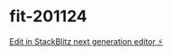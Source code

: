 # fit-201124

[Edit in StackBlitz next generation editor ⚡️](https://stackblitz.com/~/github.com/Kritsjan/fit-201124)